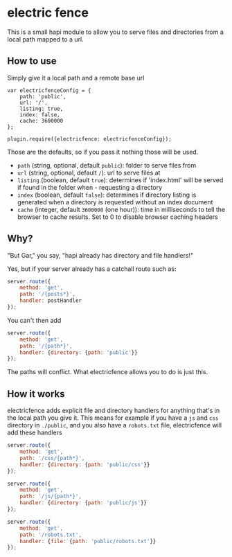 # electric fence

This is a small hapi module to allow you to serve files and directories
from a local path mapped to a url.

## How to use

Simply give it a local path and a remote base url

```
var electricfenceConfig = {
    path: 'public',
    url: '/',
    listing: true,
    index: false,
    cache: 3600000
};

plugin.require({electricfence: electricfenceConfig});
```
Those are the defaults, so if you pass it nothing those will be used.

- ``path`` (string, optional, default ``public``): folder to serve files from
- ``url`` (string, optional, default ``/``): url to serve files at
- ``listing`` (boolean, default ``true``): determines if 'index.html' will be served if found in the folder when - requesting a directory
- ``index`` (boolean, default ``false``): determines if directory listing is generated when a directory is requested without an index document
- ``cache`` (integer, default ``3600000`` (one hour)): time in milliseconds to tell the browser to cache results. Set to 0 to disable browser caching headers

## Why?

"But Gar," you say, "hapi already has directory and file handlers!"

Yes, but if your server already has a catchall route such as:

```javascript
server.route({
    method: 'get',
    path: '/{posts*}',
    handler: postHandler
});
```

You can't then add

```javascript
server.route({
    method: 'get',
    path: '/{path*}',
    handler: {directory: {path: 'public'}}
});
```

The paths will conflict.  What electricfence allows you to do is just this.

## How it works

electricfence adds explicit file and directory handlers for anything that's in the local path you give it.  This means for example if you have a ``js`` and ``css`` directory in ``./public``, and you also have a ``robots.txt`` file, electricfence will add these handlers


```javascript
server.route({
    method: 'get',
    path: '/css/{path*}',
    handler: {directory: {path: 'public/css'}}
});

server.route({
    method: 'get',
    path: '/js/{path*}',
    handler: {directory: {path: 'public/js'}}
});

server.route({
    method: 'get',
    path: '/robots.txt',
    handler: {file: {path: 'public/robots.txt'}}
});
```
